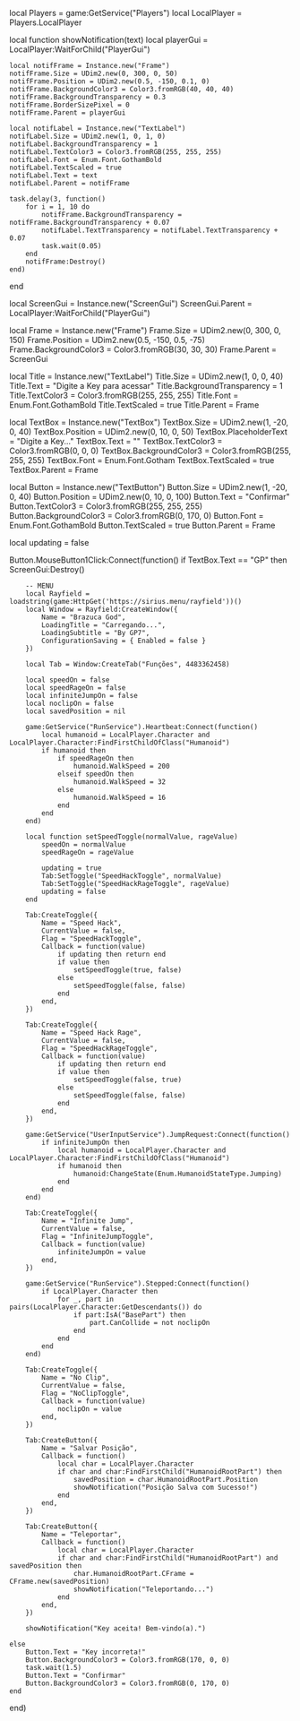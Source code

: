 local Players = game:GetService("Players")
local LocalPlayer = Players.LocalPlayer

local function showNotification(text)
    local playerGui = LocalPlayer:WaitForChild("PlayerGui")

    local notifFrame = Instance.new("Frame")
    notifFrame.Size = UDim2.new(0, 300, 0, 50)
    notifFrame.Position = UDim2.new(0.5, -150, 0.1, 0)
    notifFrame.BackgroundColor3 = Color3.fromRGB(40, 40, 40)
    notifFrame.BackgroundTransparency = 0.3
    notifFrame.BorderSizePixel = 0
    notifFrame.Parent = playerGui

    local notifLabel = Instance.new("TextLabel")
    notifLabel.Size = UDim2.new(1, 0, 1, 0)
    notifLabel.BackgroundTransparency = 1
    notifLabel.TextColor3 = Color3.fromRGB(255, 255, 255)
    notifLabel.Font = Enum.Font.GothamBold
    notifLabel.TextScaled = true
    notifLabel.Text = text
    notifLabel.Parent = notifFrame

    task.delay(3, function()
        for i = 1, 10 do
            notifFrame.BackgroundTransparency = notifFrame.BackgroundTransparency + 0.07
            notifLabel.TextTransparency = notifLabel.TextTransparency + 0.07
            task.wait(0.05)
        end
        notifFrame:Destroy()
    end)
end

local ScreenGui = Instance.new("ScreenGui")
ScreenGui.Parent = LocalPlayer:WaitForChild("PlayerGui")

local Frame = Instance.new("Frame")
Frame.Size = UDim2.new(0, 300, 0, 150)
Frame.Position = UDim2.new(0.5, -150, 0.5, -75)
Frame.BackgroundColor3 = Color3.fromRGB(30, 30, 30)
Frame.Parent = ScreenGui

local Title = Instance.new("TextLabel")
Title.Size = UDim2.new(1, 0, 0, 40)
Title.Text = "Digite a Key para acessar"
Title.BackgroundTransparency = 1
Title.TextColor3 = Color3.fromRGB(255, 255, 255)
Title.Font = Enum.Font.GothamBold
Title.TextScaled = true
Title.Parent = Frame

local TextBox = Instance.new("TextBox")
TextBox.Size = UDim2.new(1, -20, 0, 40)
TextBox.Position = UDim2.new(0, 10, 0, 50)
TextBox.PlaceholderText = "Digite a Key..."
TextBox.Text = ""
TextBox.TextColor3 = Color3.fromRGB(0, 0, 0)
TextBox.BackgroundColor3 = Color3.fromRGB(255, 255, 255)
TextBox.Font = Enum.Font.Gotham
TextBox.TextScaled = true
TextBox.Parent = Frame

local Button = Instance.new("TextButton")
Button.Size = UDim2.new(1, -20, 0, 40)
Button.Position = UDim2.new(0, 10, 0, 100)
Button.Text = "Confirmar"
Button.TextColor3 = Color3.fromRGB(255, 255, 255)
Button.BackgroundColor3 = Color3.fromRGB(0, 170, 0)
Button.Font = Enum.Font.GothamBold
Button.TextScaled = true
Button.Parent = Frame

local updating = false

Button.MouseButton1Click:Connect(function()
    if TextBox.Text == "GP" then
        ScreenGui:Destroy()

        -- MENU
        local Rayfield = loadstring(game:HttpGet('https://sirius.menu/rayfield'))()
        local Window = Rayfield:CreateWindow({
            Name = "Brazuca God",
            LoadingTitle = "Carregando...",
            LoadingSubtitle = "By GP7",
            ConfigurationSaving = { Enabled = false }
        })

        local Tab = Window:CreateTab("Funções", 4483362458)

        local speedOn = false
        local speedRageOn = false
        local infiniteJumpOn = false
        local noclipOn = false
        local savedPosition = nil

        game:GetService("RunService").Heartbeat:Connect(function()
            local humanoid = LocalPlayer.Character and LocalPlayer.Character:FindFirstChildOfClass("Humanoid")
            if humanoid then
                if speedRageOn then
                    humanoid.WalkSpeed = 200
                elseif speedOn then
                    humanoid.WalkSpeed = 32
                else
                    humanoid.WalkSpeed = 16
                end
            end
        end)

        local function setSpeedToggle(normalValue, rageValue)
            speedOn = normalValue
            speedRageOn = rageValue

            updating = true
            Tab:SetToggle("SpeedHackToggle", normalValue)
            Tab:SetToggle("SpeedHackRageToggle", rageValue)
            updating = false
        end

        Tab:CreateToggle({
            Name = "Speed Hack",
            CurrentValue = false,
            Flag = "SpeedHackToggle",
            Callback = function(value)
                if updating then return end
                if value then
                    setSpeedToggle(true, false)
                else
                    setSpeedToggle(false, false)
                end
            end,
        })

        Tab:CreateToggle({
            Name = "Speed Hack Rage",
            CurrentValue = false,
            Flag = "SpeedHackRageToggle",
            Callback = function(value)
                if updating then return end
                if value then
                    setSpeedToggle(false, true)
                else
                    setSpeedToggle(false, false)
                end
            end,
        })

        game:GetService("UserInputService").JumpRequest:Connect(function()
            if infiniteJumpOn then
                local humanoid = LocalPlayer.Character and LocalPlayer.Character:FindFirstChildOfClass("Humanoid")
                if humanoid then
                    humanoid:ChangeState(Enum.HumanoidStateType.Jumping)
                end
            end
        end)

        Tab:CreateToggle({
            Name = "Infinite Jump",
            CurrentValue = false,
            Flag = "InfiniteJumpToggle",
            Callback = function(value)
                infiniteJumpOn = value
            end,
        })

        game:GetService("RunService").Stepped:Connect(function()
            if LocalPlayer.Character then
                for _, part in pairs(LocalPlayer.Character:GetDescendants()) do
                    if part:IsA("BasePart") then
                        part.CanCollide = not noclipOn
                    end
                end
            end
        end)

        Tab:CreateToggle({
            Name = "No Clip",
            CurrentValue = false,
            Flag = "NoClipToggle",
            Callback = function(value)
                noclipOn = value
            end,
        })

        Tab:CreateButton({
            Name = "Salvar Posição",
            Callback = function()
                local char = LocalPlayer.Character
                if char and char:FindFirstChild("HumanoidRootPart") then
                    savedPosition = char.HumanoidRootPart.Position
                    showNotification("Posição Salva com Sucesso!")
                end
            end,
        })

        Tab:CreateButton({
            Name = "Teleportar",
            Callback = function()
                local char = LocalPlayer.Character
                if char and char:FindFirstChild("HumanoidRootPart") and savedPosition then
                    char.HumanoidRootPart.CFrame = CFrame.new(savedPosition)
                    showNotification("Teleportando...")
                end
            end,
        })

        showNotification("Key aceita! Bem-vindo(a).")

    else
        Button.Text = "Key incorreta!"
        Button.BackgroundColor3 = Color3.fromRGB(170, 0, 0)
        task.wait(1.5)
        Button.Text = "Confirmar"
        Button.BackgroundColor3 = Color3.fromRGB(0, 170, 0)
    end
end)
